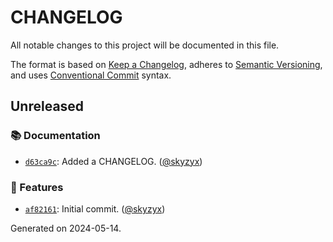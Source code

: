 # CHANGELOG

All notable changes to this project will be documented in this file.

The format is based on [Keep a Changelog](https://keepachangelog.com), adheres to [Semantic Versioning](https://semver.org), and uses [Conventional Commit](https://www.conventionalcommits.org) syntax.

## Unreleased

### :books: Documentation

* [`d63ca9c`](https://github.com/northwood-labs/terraform-provider-corefunc/commit/d63ca9c2b9a23a480c09ecee4b8bae245b2cbf09): Added a CHANGELOG. ([@skyzyx](https://github.com/skyzyx))

### <!-- 0 -->:rocket: Features

* [`af82161`](https://github.com/northwood-labs/terraform-provider-corefunc/commit/af8216103316aa07b14ea39e5afd3b6c97aa14b4): Initial commit. ([@skyzyx](https://github.com/skyzyx))

<p>Generated on 2024-05-14.</p>
